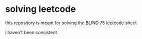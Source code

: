 # solving leetcode

this repository is meant for solving the BLIND 75 leetcode sheet

i haven't been consistent
